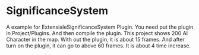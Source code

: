 # SignificanceSystem

A example for ExtensialeSignificanceSystem Plugin. You need put the plugin in Project/Plugins. And then compile the plugin.
This project shows 200 AI Character in the map. With out the plugin, it is about 15 frames. And after turn on the plugin, 
it can go to above 60 frames. It is about 4 time increase.
